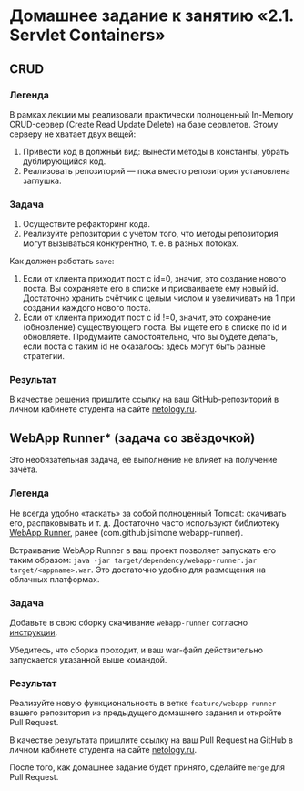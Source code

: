 # Домашнее задание к занятию «2.1. Servlet Containers»

## CRUD

### Легенда

В рамках лекции мы реализовали практически полноценный In-Memory CRUD-сервер (Create Read Update Delete) на базе сервлетов. Этому серверу не хватает двух вещей:

1. Привести код в должный вид: вынести методы в константы, убрать дублирующийся код.
1. Реализовать репозиторий — пока вместо репозитория установлена заглушка.

### Задача

1. Осуществите рефакторинг кода.
1. Реализуйте репозиторий с учётом того, что методы репозитория могут вызываться конкурентно, т. е. в разных потоках.

Как должен работать `save`:

1. Если от клиента приходит пост с id=0, значит, это создание нового поста. Вы сохраняете его в списке и присваиваете ему новый id. Достаточно хранить счётчик с целым числом и увеличивать на 1 при создании каждого нового поста.
1. Если от клиента приходит пост с id !=0, значит, это сохранение (обновление) существующего поста. Вы ищете его в списке по id и обновляете. Продумайте самостоятельно, что вы будете делать, если поста с таким id не оказалось: здесь могут быть разные стратегии.

### Результат

В качестве решения пришлите ссылку на ваш GitHub-репозиторий в личном кабинете студента на сайте [netology.ru](https://netology.ru).

## WebApp Runner* (задача со звёздочкой)

Это необязательная задача, её выполнение не влияет на получение зачёта.

### Легенда

Не всегда удобно «таскать» за собой полноценный Tomcat: скачивать его, распаковывать и т. д. Достаточно часто используют библиотеку [WebApp Runner](https://github.com/heroku/webapp-runner), ранее (com.github.jsimone webapp-runner).

Встраивание WebApp Runner в ваш проект позволяет запускать его таким образом: `java -jar target/dependency/webapp-runner.jar target/<appname>.war`. Это достаточно удобно для размещения на облачных платформах.

### Задача

Добавьте в свою сборку скачивание `webapp-runner` согласно [инструкции](https://github.com/heroku/webapp-runner#using-with-maven-in-your-project).

Убедитесь, что сборка проходит, и ваш war-файл действительно запускается указанной выше командой.

### Результат

Реализуйте новую функциональность в ветке `feature/webapp-runner` вашего репозитория из предыдущего домашнего задания и откройте Pull Request.

В качестве результата пришлите ссылку на ваш Pull Request на GitHub в личном кабинете студента на сайте [netology.ru](https://netology.ru).

После того, как домашнее задание будет принято, сделайте `merge` для Pull Request.
